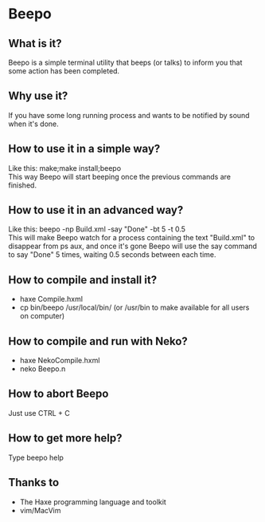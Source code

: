 # Beepo

## What is it?

Beepo is a simple terminal utility that beeps (or talks) to inform you that some action has been completed.

## Why use it?

If you have some long running process and wants to be notified by sound when it's done.

## How to use it in a simple way?

Like this: make;make install;beepo  
This way Beepo will start beeping once the previous commands are finished.

## How to use it in an advanced way?

Like this: beepo -np Build.xml -say "Done" -bt 5 -t 0.5  
This will make Beepo watch for a process containing the text "Build.xml" to disappear from ps aux, and once it's gone Beepo will use the say command to say "Done" 5 times, waiting 0.5 seconds between each time.

## How to compile and install it?

* haxe Compile.hxml
* cp bin/beepo /usr/local/bin/ (or /usr/bin to make available for all users on computer)

## How to compile and run with Neko?

* haxe NekoCompile.hxml
* neko Beepo.n

## How to abort Beepo

Just use CTRL + C

## How to get more help?

Type beepo help

## Thanks to

* The Haxe programming language and toolkit
* vim/MacVim

